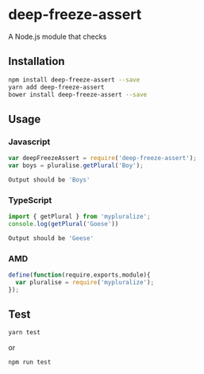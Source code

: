 # deep-freeze-assert
A Node.js module that checks
## Installation 
```sh
npm install deep-freeze-assert --save
yarn add deep-freeze-assert
bower install deep-freeze-assert --save
```
## Usage
### Javascript
```javascript
var deepFreezeAssert = require('deep-freeze-assert');
var boys = pluralise.getPlural('Boy');
```
```sh
Output should be 'Boys'
```
### TypeScript
```typescript
import { getPlural } from 'mypluralize';
console.log(getPlural('Goose'))
```
```sh
Output should be 'Geese'
```
### AMD
```javascript
define(function(require,exports,module){
  var pluralise = require('mypluralize');
});
```
## Test 
```sh
yarn test
```
or
```sh
npm run test
```